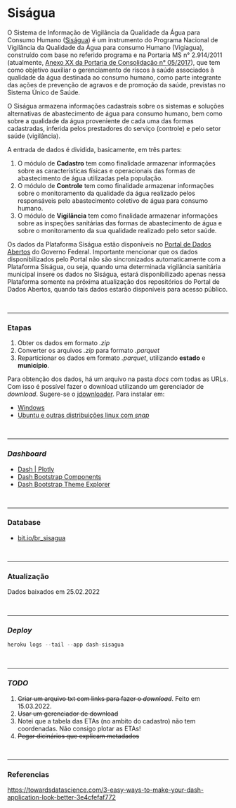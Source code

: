 # Siságua

O Sistema de Informação de Vigilância da Qualidade da Água para Consumo Humano ([Siságua](http://sisagua.saude.gov.br/sisagua/login.jsf)) é um instrumento do Programa Nacional de Vigilância da Qualidade da Água para consumo Humano (Vigiagua), construído com base no referido programa e na Portaria MS n° 2.914/2011 (atualmente, [Anexo XX da Portaria de Consolidação n° 05/2017](https://cevs-admin.rs.gov.br/upload/arquivos/201804/26143402-anexo-xx.pdf)), que tem como objetivo auxiliar o gerenciamento de riscos à saúde associados à qualidade da água destinada ao consumo humano, como parte integrante das ações de prevenção de agravos e de promoção da saúde, previstas no Sistema Único de Saúde.

O Siságua armazena informações cadastrais sobre os sistemas e soluções alternativas de abastecimento de água para consumo humano, bem como sobre a qualidade da água proveniente de cada uma das formas cadastradas, inferida pelos prestadores do serviço (controle) e pelo setor saúde (vigilância).

A entrada de dados é dividida, basicamente, em três partes:

1. O módulo de **Cadastro** tem como finalidade armazenar informações sobre as características físicas e operacionais das formas de abastecimento de água utilizadas pela população.
2. O módulo de **Controle** tem como finalidade armazenar informações sobre o monitoramento da qualidade da água realizado pelos responsáveis pelo abastecimento coletivo de água para consumo humano.
3. O módulo de **Vigilância** tem como finalidade armazenar informações sobre as inspeções sanitárias das formas de abastecimento de água e sobre o monitoramento da sua qualidade realizado pelo setor saúde.

Os dados da Plataforma Siságua estão disponíveis no [Portal de Dados Abertos](http://www.dados.gov.br/dataset?tags=SISAGUA) do Governo Federal. Importante mencionar que os dados disponibilizados pelo Portal não são sincronizados automaticamente com a Plataforma Siságua, ou seja, quando uma determinada vigilância sanitária municipal insere os dados no Siságua, estará disponibilizado apenas nessa Plataforma somente na próxima atualização dos repositórios do Portal de Dados Abertos, quando tais dados estarão disponíveis para acesso público.

<br>

---

### Etapas

1. Obter os dados em formato _.zip_
2. Converter os arquivos _.zip_ para formato _.parquet_
3. Reparticionar os dados em formato _.parquet_, utilizando **estado** e **município**.

Para obtenção dos dados, há um arquivo na pasta _docs_ com todas as URLs. Com isso é possível fazer o download utilizando um gerenciador de _download_. Sugere-se o [jdownloader](https://jdownloader.org). Para instalar em:

- [Windows](https://jdownloader.org/download/index)
- [Ubuntu e outras distribuições linux com _snap_](https://snapcraft.io/install/jdownloader2/ubuntu)

<br>

---

### _Dashboard_

- [Dash | Plotly](https://dash.plotly.com/)
- [Dash Bootstrap Components](https://dash-bootstrap-components.opensource.faculty.ai/)
- [Dash Bootstrap Theme Explorer](https://hellodash.pythonanywhere.com/dash_labs)

<br>

---

### Database

- [bit.io/br_sisagua](https://bit.io/michelmetran/br_sisagua)

<br>

---

### Atualização

Dados baixados em 25.02.2022

<br>

---

### _Deploy_

```python
heroku logs --tail --app dash-sisagua
```

<br>

---

### _TODO_

1. <strike>Criar um arquivo txt com links para fazer o _download_</strike>. Feito em 15.03.2022.
2. <strike>Usar um gerenciador de download</strike>
3. Notei que a tabela das ETAs (no ambito do cadastro) não tem coordenadas. Não consigo plotar as ETAs!
4. <strike>Pegar dicinários que explicam metadados</strike>

<br>

---

### Referencias

https://towardsdatascience.com/3-easy-ways-to-make-your-dash-application-look-better-3e4cfefaf772
